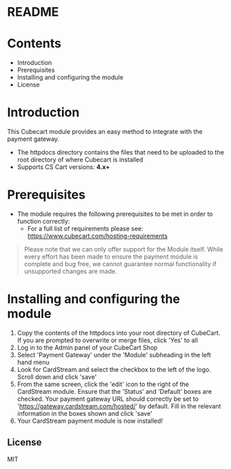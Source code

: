 # README

# Contents

- Introduction
- Prerequisites
- Installing and configuring the module
- License

# Introduction

This Cubecart module provides an easy method to integrate with the payment gateway.
 - The httpdocs directory contains the files that need to be uploaded to the root directory of where Cubecart is installed
 - Supports CS Cart versions: **4.x+**

# Prerequisites

- The module requires the following prerequisites to be met in order to function correctly:
    - For a full list of requirements please see: https://www.cubecart.com/hosting-requirements

> Please note that we can only offer support for the Module itself. While every effort has been made to ensure the payment module is complete and bug free, we cannot guarantee normal functionality if unsupported changes are made.

# Installing and configuring the module

1. Copy the contents of the httpdocs into your root directory of CubeCart. If you are prompted to overwrite or merge files, click 'Yes' to all
2. Log in to the Admin panel of your CubeCart Shop
3. Select 'Payment Gateway' under the 'Module' subheading in the left hand menu
4. Look for CardStream and select the checkbox to the left of the logo. Scroll down and click 'save'
5. From the same screen, click the 'edit' icon to the right of the CardStream module. Ensure that the 'Status' and 'Default' boxes are checked. Your payment gateway URL should correctly be set to 'https://gateway.cardstream.com/hosted/' by default. Fill in the relevant information in the boxes shown and click 'save'
6. Your CardStream payment module is now installed!

License
----
MIT
